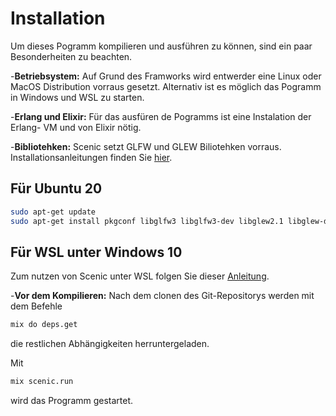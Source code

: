 # Installation

Um dieses Pogramm kompilieren und ausführen zu können, 
sind ein paar Besonderheiten zu beachten.

-**Betriebsystem:** Auf Grund des Framworks wird entwerder 
eine Linux oder MacOS Distribution vorraus gesetzt. Alternativ ist es 
möglich das Pogramm in Windows und WSL zu starten.

-**Erlang und Elixir:** Für das ausfüren de Pogramms ist eine Instalation der Erlang- VM
und von Elixir nötig.

-**Bibliotehken:** Scenic setzt GLFW und GLEW Biliotehken vorraus.
Installationsanleitungen finden Sie [hier](https://hexdocs.pm/scenic/install_dependencies.html).
## Für Ubuntu 20
```bash
sudo apt-get update
sudo apt-get install pkgconf libglfw3 libglfw3-dev libglew2.1 libglew-dev
```
## Für WSL unter Windows 10
Zum nutzen von Scenic unter WSL folgen Sie dieser [Anleitung](https://medium.com/@jeffborch/running-the-scenic-elixir-gui-framework-on-windows-10-using-wsl-f9c01fd276f6).

-**Vor dem Kompilieren:** Nach dem clonen des Git-Repositorys werden mit dem Befehle 
```bash
mix do deps.get
```
die restlichen Abhängigkeiten herruntergeladen.

Mit 
```bash
mix scenic.run
```
wird das Programm gestartet.